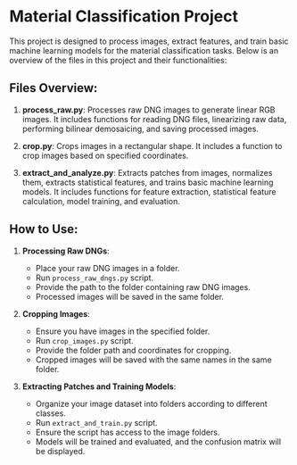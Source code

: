 # Material Classification Project

This project is designed to process images, extract features, and train basic machine learning models for the material classification tasks. Below is an overview of the files in this project and their functionalities:

## Files Overview:

1. **process_raw.py**: Processes raw DNG images to generate linear RGB images. It includes functions for reading DNG files, linearizing raw data, performing bilinear demosaicing, and saving processed images.

2. **crop.py**: Crops images in a rectangular shape. It includes a function to crop images based on specified coordinates.

3. **extract_and_analyze.py**: Extracts patches from images, normalizes them, extracts statistical features, and trains basic machine learning models. It includes functions for feature extraction, statistical feature calculation, model training, and evaluation.

## How to Use:

1. **Processing Raw DNGs**:
   - Place your raw DNG images in a folder.
   - Run `process_raw_dngs.py` script.
   - Provide the path to the folder containing raw DNG images.
   - Processed images will be saved in the same folder.

2. **Cropping Images**:
   - Ensure you have images in the specified folder.
   - Run `crop_images.py` script.
   - Provide the folder path and coordinates for cropping.
   - Cropped images will be saved with the same names in the same folder.

3. **Extracting Patches and Training Models**:
   - Organize your image dataset into folders according to different classes.
   - Run `extract_and_train.py` script.
   - Ensure the script has access to the image folders.
   - Models will be trained and evaluated, and the confusion matrix will be displayed.

